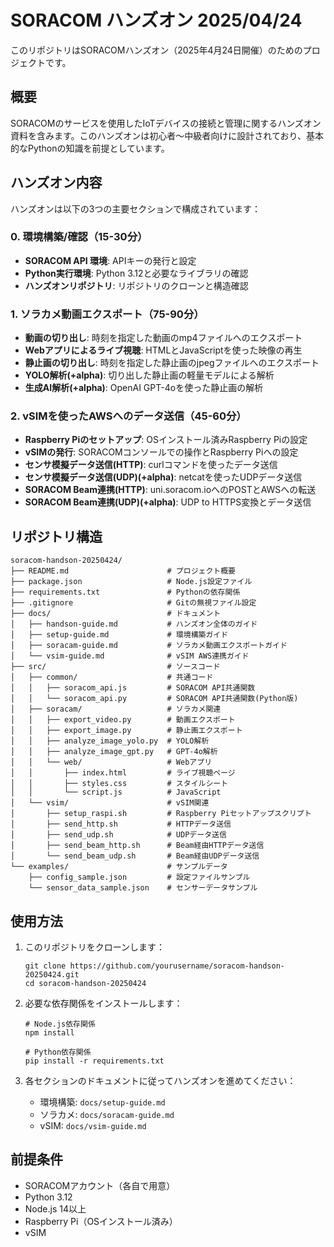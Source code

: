 # SORACOM ハンズオン 2025/04/24

このリポジトリはSORACOMハンズオン（2025年4月24日開催）のためのプロジェクトです。

## 概要

SORACOMのサービスを使用したIoTデバイスの接続と管理に関するハンズオン資料を含みます。このハンズオンは初心者〜中級者向けに設計されており、基本的なPythonの知識を前提としています。

## ハンズオン内容

ハンズオンは以下の3つの主要セクションで構成されています：

### 0. 環境構築/確認（15-30分）

- **SORACOM API 環境**: APIキーの発行と設定
- **Python実行環境**: Python 3.12と必要なライブラリの確認
- **ハンズオンリポジトリ**: リポジトリのクローンと構造確認

### 1. ソラカメ動画エクスポート（75-90分）

- **動画の切り出し**: 時刻を指定した動画のmp4ファイルへのエクスポート
- **Webアプリによるライブ視聴**: HTMLとJavaScriptを使った映像の再生
- **静止画の切り出し**: 時刻を指定した静止画のjpegファイルへのエクスポート
- **YOLO解析(+alpha)**: 切り出した静止画の軽量モデルによる解析
- **生成AI解析(+alpha)**: OpenAI GPT-4oを使った静止画の解析

### 2. vSIMを使ったAWSへのデータ送信（45-60分）

- **Raspberry Piのセットアップ**: OSインストール済みRaspberry Piの設定
- **vSIMの発行**: SORACOMコンソールでの操作とRaspberry Piへの設定
- **センサ模擬データ送信(HTTP)**: curlコマンドを使ったデータ送信
- **センサ模擬データ送信(UDP)(+alpha)**: netcatを使ったUDPデータ送信
- **SORACOM Beam連携(HTTP)**: uni.soracom.ioへのPOSTとAWSへの転送
- **SORACOM Beam連携(UDP)(+alpha)**: UDP to HTTPS変換とデータ送信

## リポジトリ構造

```
soracom-handson-20250424/
├── README.md                      # プロジェクト概要
├── package.json                   # Node.js設定ファイル
├── requirements.txt               # Pythonの依存関係
├── .gitignore                     # Gitの無視ファイル設定
├── docs/                          # ドキュメント
│   ├── handson-guide.md           # ハンズオン全体のガイド
│   ├── setup-guide.md             # 環境構築ガイド
│   ├── soracam-guide.md           # ソラカメ動画エクスポートガイド
│   └── vsim-guide.md              # vSIM AWS連携ガイド
├── src/                           # ソースコード
│   ├── common/                    # 共通コード
│   │   ├── soracom_api.js         # SORACOM API共通関数
│   │   └── soracom_api.py         # SORACOM API共通関数(Python版)
│   ├── soracam/                   # ソラカメ関連
│   │   ├── export_video.py        # 動画エクスポート
│   │   ├── export_image.py        # 静止画エクスポート
│   │   ├── analyze_image_yolo.py  # YOLO解析
│   │   ├── analyze_image_gpt.py   # GPT-4o解析
│   │   └── web/                   # Webアプリ
│   │       ├── index.html         # ライブ視聴ページ
│   │       ├── styles.css         # スタイルシート
│   │       └── script.js          # JavaScript
│   └── vsim/                      # vSIM関連
│       ├── setup_raspi.sh         # Raspberry Piセットアップスクリプト
│       ├── send_http.sh           # HTTPデータ送信
│       ├── send_udp.sh            # UDPデータ送信
│       ├── send_beam_http.sh      # Beam経由HTTPデータ送信
│       └── send_beam_udp.sh       # Beam経由UDPデータ送信
└── examples/                      # サンプルデータ
    ├── config_sample.json         # 設定ファイルサンプル
    └── sensor_data_sample.json    # センサーデータサンプル
```

## 使用方法

1. このリポジトリをクローンします：
   ```
   git clone https://github.com/yourusername/soracom-handson-20250424.git
   cd soracom-handson-20250424
   ```

2. 必要な依存関係をインストールします：
   ```
   # Node.js依存関係
   npm install
   
   # Python依存関係
   pip install -r requirements.txt
   ```

3. 各セクションのドキュメントに従ってハンズオンを進めてください：
   - 環境構築: `docs/setup-guide.md`
   - ソラカメ: `docs/soracam-guide.md`
   - vSIM: `docs/vsim-guide.md`

## 前提条件

- SORACOMアカウント（各自で用意）
- Python 3.12
- Node.js 14以上
- Raspberry Pi（OSインストール済み）
- vSIM